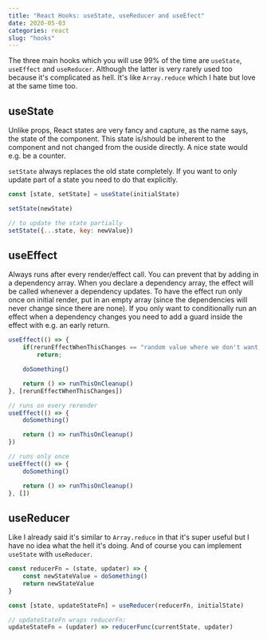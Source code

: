 ```yaml
---
title: "React Hooks: useState, useReducer and useEfect"
date: 2020-05-03
categories: react
slug: "hooks"
---
```

The three main hooks which you will use 99% of the time are `useState`, `useEffect` and `useReducer`. Although the latter is very rarely used too because it's complicated as hell. It's like `Array.reduce` which I hate but love at the same time too.


## useState

Unlike props, React states are very fancy and capture, as the name says, the state of the component. This state is/should be inherent to the component and not changed from the ouside directly. A nice state would e.g. be a counter.

`setState` always replaces the old state completely. If you want to only update part of a state you need to do that explicitly.

```js
const [state, setState] = useState(initialState)

setState(newState)

// to update the state partially
setState({...state, key: newValue})
```



## useEffect
Always runs after every render/effect call. You can prevent that by adding in a dependency array. When you declare a dependency array, the effect will be called whenever a dependency updates. To have the effect run only once on initial render, put in an empty array (since the dependencies will never change since there are none). If you only want to conditionally run an effect when a dependency changes you need to add a guard inside the effect with e.g. an early return.

```js
useEffect(() => {
    if(rerunEffectWhenThisChanges == "random value where we don't want to run the effect")
        return;

    doSomething()

    return () => runThisOnCleanup()
}, [rerunEffectWhenThisChanges])

// runs on every rerender
useEffect(() => {
    doSomething()

    return () => runThisOnCleanup()
})

// runs only once
useEffect(() => {
    doSomething()

    return () => runThisOnCleanup()
}, [])
```



## useReducer

Like I already said it's similar to `Array.reduce` in that it's super useful but I have no idea what the hell it's doing. And of course you can implement `useState` with `useReducer`.

```js
const reducerFn = (state, updater) => {
    const newStateValue = doSomething()
    return newStateValue
}

const [state, updateStateFn] = useReducer(reducerFn, initialState)

// updateStateFn wraps reducerFn:
updateStateFn = (updater) => reducerFunc(currentState, updater)
```

